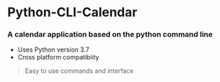 # Python-CLI-Calendar
### A calendar application based on the python command line  
* Uses Python version 3.7
* Cross platform compatibiity 
> Easy to use commands and interface 
